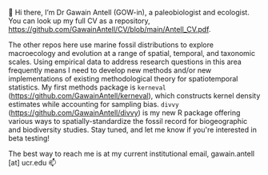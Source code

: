 👋 Hi there, I’m Dr Gawain Antell (GOW-in), a paleobiologist and ecologist. You can look up my full CV as a repository, https://github.com/GawainAntell/CV/blob/main/Antell_CV.pdf.

The other repos here use marine fossil distributions to explore macroecology and evolution at a range of spatial, temporal, and taxonomic scales. Using empirical data to address research questions in this area frequently means I need to develop new methods and/or new implementations of existing methodological theory for spatiotemporal statistics. My first methods package is `kerneval` (https://github.com/GawainAntell/kerneval), which constructs kernel density estimates while accounting for sampling bias. `divvy` (https://github.com/GawainAntell/divvy) is my new R package offering various ways to spatially-standardize the fossil record for biogeographic and biodiversity studies. Stay tuned, and let me know if you're interested in beta testing!

The best way to reach me is at my current institutional email, gawain.antell [at] ucr.edu 📫

<!---
GawainAntell/GawainAntell is a ✨ special ✨ repository because its `README.md` (this file) appears on your GitHub profile.
You can click the Preview link to take a look at your changes.
--->
